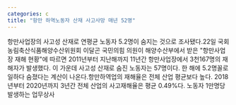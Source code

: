 ```yaml
---
categories: c
title: "항만 하역노동자 산재 사고사망 매년 52명"
---
```

항만사업장의 사고성 산재로 연평균 노동자 5.2명이 숨지는 것으로 조사됐다.22일 국회 농림축산식품해양수산위원회 이달곤 국민의힘 의원이 해양수산부에서 받은 "항만사업장 재해 현황"에 따르면 2011년부터 지난해까지 11년간 항만사업장에서 3천167명의 재해자가 발생했다. 이 가운데 사고성 산재로 숨진 노동자는 57명이다. 한 해에 5.2명꼴로 일하다 숨졌다는 계산이 나온다.항만하역업의 재해율은 전체 산업 평균보다 높다. 2018년부터 2020년까지 3년간 전체 산업의 사고재해율은 평균 0.49%다. 노동자 1만명당 발생하는 업무상사